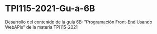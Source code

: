 # TPI115-2021-Gu-a-6B
Desarrollo del contenido de la guía 6B: "Programación Front-End Usando WebAPIs" de la materia TPI115-2021
